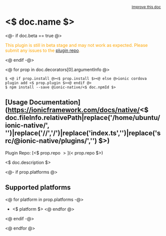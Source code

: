 <a style="float:right;font-size:12px;" href="http://github.com/ionic-team/ionic-native/edit/master/<$ doc.fileInfo.relativePath|replace('/home/ubuntu/ionic-native/', '')|replace('//','/') $>#L<$ doc.location.start.line $>">
  Improve this doc
</a>

# <$ doc.name $>

<@- if doc.beta == true @>
  <p style="color:orange">
    This plugin is still in beta stage and may not work as expected. Please
    submit any issues to the <a target="_blank"
    href="<$ prop.repo $>/issues">plugin repo</a>.
  </p>
<@ endif -@>


<@ for prop in doc.decorators[0].argumentInfo @>

```
$ <@ if prop.install @><$ prop.install $><@ else @>ionic cordova plugin add <$ prop.plugin $><@ endif @>
$ npm install --save @ionic-native/<$ doc.npmId $>
```

## [Usage Documentation](https://ionicframework.com/docs/native/<$ doc.fileInfo.relativePath|replace('/home/ubuntu/ionic-native/', '')|replace('//','/')|replace('index.ts','')|replace('src/@ionic-native/plugins/','') $>)

Plugin Repo: [<$ prop.repo $>](<$ prop.repo $>)

<$ doc.description $>

<@- if prop.platforms @>

## Supported platforms
<@ for platform in prop.platforms -@>
- <$ platform $>
<@ endfor @>

<@ endif -@>

<@ endfor @>
